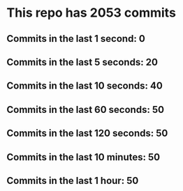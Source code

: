 # This repo has 2053 commits

## Commits in the last 1 second: 0
## Commits in the last 5 seconds: 20
## Commits in the last 10 seconds: 40
## Commits in the last 60 seconds: 50
## Commits in the last 120 seconds: 50
## Commits in the last 10 minutes: 50
## Commits in the last 1 hour: 50
